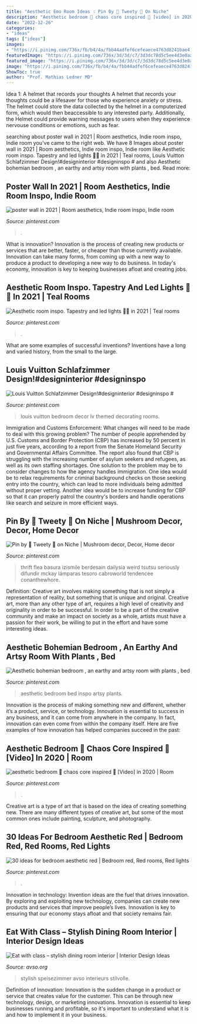 ```yaml
---
title: "Aesthetic Emo Room Ideas : Pin By 🌷 Tweety 🌷 On Niche"
description: "Aesthetic bedroom 🌸 chaos core inspired 💞 [video] in 2020"
date: "2022-12-26"
categories:
- "ideas"
tags: ["ideas"]
images:
- "https://i.pinimg.com/736x/fb/b4/4a/fbb44adfef6cefeaece4763d8241bae4.jpg"
featuredImage: "https://i.pinimg.com/736x/3d/3d/c7/3d3dc78d5c5ee4d3e0aa9d4cf6a253a2.jpg"
featured_image: "https://i.pinimg.com/736x/3d/3d/c7/3d3dc78d5c5ee4d3e0aa9d4cf6a253a2.jpg"
image: "https://i.pinimg.com/736x/fb/b4/4a/fbb44adfef6cefeaece4763d8241bae4.jpg"
ShowToc: true
author: "Prof. Mathias Ledner MD"
---
```



Idea 1: A helmet that records your thoughts
A helmet that records your thoughts could be a lifesaver for those who experience anxiety or stress. The helmet could store the data collected by the helmet in a computerized form, which would then beaccessible to any interested party. Additionally, the Helmet could provide warning messages to users when they experience nervouse conditions or emotions, such as fear.

	

		
searching about poster wall in 2021 | Room aesthetics, Indie room inspo, Indie room you've came to the right web. We have 8 Images about poster wall in 2021 | Room aesthetics, Indie room inspo, Indie room like Aesthetic room inspo. Tapestry and led lights 🖤🤩 in 2021 | Teal rooms, Louis Vuitton Schlafzimmer Design!#designinterior #designinspo # and also Aesthetic bohemian bedroom , an earthy and artsy room with plants , bed. Read more:
		
    
## Poster Wall In 2021 | Room Aesthetics, Indie Room Inspo, Indie Room

<img loading=lazy src="https://i.pinimg.com/736x/c9/9e/ad/c99ead57c9c4f66a069b77c534071e06.jpg" onerror="this.onerror=null;this.src='https://tse2.mm.bing.net/th?id=OIP.J5jyFyCgHt35XJNM12vR8gHaJ3&amp;pid=15.1';" alt="poster wall in 2021 | Room aesthetics, Indie room inspo, Indie room">

_Source: pinterest.com_

>. 

	

What is innovation?
Innovation is the process of creating new products or services that are better, faster, or cheaper than those currently available. Innovation can take many forms, from coming up with a new way to produce a product to developing a new way to do business. In today's economy, innovation is key to keeping businesses afloat and creating jobs.

    
## Aesthetic Room Inspo. Tapestry And Led Lights 🖤🤩 In 2021 | Teal Rooms

<img loading=lazy src="https://i.pinimg.com/736x/3d/3d/c7/3d3dc78d5c5ee4d3e0aa9d4cf6a253a2.jpg" onerror="this.onerror=null;this.src='https://tse1.mm.bing.net/th?id=OIP.m-tzeTnH0aLJC82_JYAfiQHaJ3&amp;pid=15.1';" alt="Aesthetic room inspo. Tapestry and led lights 🖤🤩 in 2021 | Teal rooms">

_Source: pinterest.com_

>. 

	

What are some examples of successful inventions?
Inventions have a long and varied history, from the small to the large.

    
## Louis Vuitton Schlafzimmer Design!#designinterior #designinspo #

<img loading=lazy src="https://i.pinimg.com/736x/c8/26/21/c82621ebbbb5872e4b55c78544724010.jpg" onerror="this.onerror=null;this.src='https://tse3.mm.bing.net/th?id=OIP.0GJAAVR-KR1B55E4h2CbJAHaNK&amp;pid=15.1';" alt="Louis Vuitton Schlafzimmer Design!#designinterior #designinspo #">

_Source: pinterest.com_

>louis vuitton bedroom decor lv themed decorating rooms. 

	

Immigration and Customs Enforcement: What changes will need to be made to deal with this growing problem?
The number of people apprehended by U.S. Customs and Border Protection (CBP) has increased by 50 percent in just five years, according to a report from the Senate Homeland Security and Governmental Affairs Committee. The report also found that CBP is struggling with the increasing number of asylum seekers and refugees, as well as its own staffing shortages.
One solution to the problem may be to consider changes to how the agency handles immigration. One idea would be to relax requirements for criminal background checks on those seeking entry into the country, which can lead to more individuals being admitted without proper vetting. Another idea would be to increase funding for CBP so that it can properly patrol the country's borders and handle operations like search and seizure in more efficient ways.

    
## Pin By 🌷 Tweety 🌷 On Niche | Mushroom Decor, Decor, Home Decor

<img loading=lazy src="https://i.pinimg.com/736x/9e/28/06/9e2806b093b1e845488d745cf0d2cdab.jpg" onerror="this.onerror=null;this.src='https://tse3.mm.bing.net/th?id=OIP.7R0-0Xuy_tXYQO3PxdvW1gHaJ5&amp;pid=15.1';" alt="Pin by 🌷 Tweety 🌷 on Niche | Mushroom decor, Decor, Home decor">

_Source: pinterest.com_

>thrift flea basura izismile berdesain dailysia weird tsutsu seriously difundir mckay lámparas tesoro cabroworld tendencee conanthewhore. 

	

Definition: Creative art involves making something that is not simply a representation of reality, but something that is unique and original.
Creative art, more than any other type of art, requires a high level of creativity and originality in order to be successful. In order to be a part of the creative community and make an impact on society as a whole, artists must have a passion for their work, be willing to put in the effort and have some interesting ideas.

    
## Aesthetic Bohemian Bedroom , An Earthy And Artsy Room With Plants , Bed

<img loading=lazy src="https://i.pinimg.com/736x/fb/b4/4a/fbb44adfef6cefeaece4763d8241bae4.jpg" onerror="this.onerror=null;this.src='https://tse1.mm.bing.net/th?id=OIP.kbumSgcbskkTjJEDdXieSgHaNG&amp;pid=15.1';" alt="Aesthetic bohemian bedroom , an earthy and artsy room with plants , bed">

_Source: pinterest.com_

>aesthetic bedroom bed inspo artsy plants. 

	

Innovation is the process of making something new and different, whether it’s a product, service, or technology. Innovation is essential to success in any business, and it can come from anywhere in the company. In fact, innovation can even come from within the company itself. Here are five examples of how innovation has helped companies succeed in the past:

    
## Aesthetic Bedroom 🌸 Chaos Core Inspired 💞 [Video] In 2020 | Room

<img loading=lazy src="https://i.pinimg.com/736x/ed/7f/2b/ed7f2bc55f80e259ef3e6c798b9d4b0e.jpg" onerror="this.onerror=null;this.src='https://tse1.mm.bing.net/th?id=OIP.kvHOeYXYb3EEJ0g269T9XQHaNK&amp;pid=15.1';" alt="aesthetic bedroom 🌸 chaos core inspired 💞 [Video] in 2020 | Room">

_Source: pinterest.com_

>. 

	

Creative art is a type of art that is based on the idea of creating something new. There are many different types of creative art, but some of the most common ones include painting, sculpture, and photography.

    
## 30 Ideas For Bedroom Aesthetic Red | Bedroom Red, Red Rooms, Red Lights

<img loading=lazy src="https://i.pinimg.com/736x/1a/c8/65/1ac8653f313faa8f3e42b69321431dec.jpg" onerror="this.onerror=null;this.src='https://tse4.mm.bing.net/th?id=OIP.TcJoOThM0iHgKuiPqrejpAAAAA&amp;pid=15.1';" alt="30 ideas for bedroom aesthetic red | Bedroom red, Red rooms, Red lights">

_Source: pinterest.com_

>. 

	

Innovation in technology:
Invention ideas are the fuel that drives innovation. By exploring and exploiting new technology, companies can create new products and services that improve people’s lives. Innovation is key to ensuring that our economy stays afloat and that society remains fair.

    
## Eat With Class – Stylish Dining Room Interior | Interior Design Ideas

<img loading=lazy src="https://www.avso.org/wp-content/uploads/2014/11/eat-with-class-stylish-dining-room-interior-1415264854.jpg" onerror="this.onerror=null;this.src='https://tse4.mm.bing.net/th?id=OIP.D47i0bwbMN-N-4ljMROSuwHaKf&amp;pid=15.1';" alt="Eat with class – stylish dining room interior | Interior Design Ideas">

_Source: avso.org_

>stylish speisezimmer avso interieurs stilvolle. 

	

Definition of Innovation:
Innovation is the sudden change in a product or service that creates value for the customer. This can be through new technology, design, or marketing innovations. Innovation is essential to keep businesses running and profitable, so it's important to understand what it is and how to implement it in your business.

